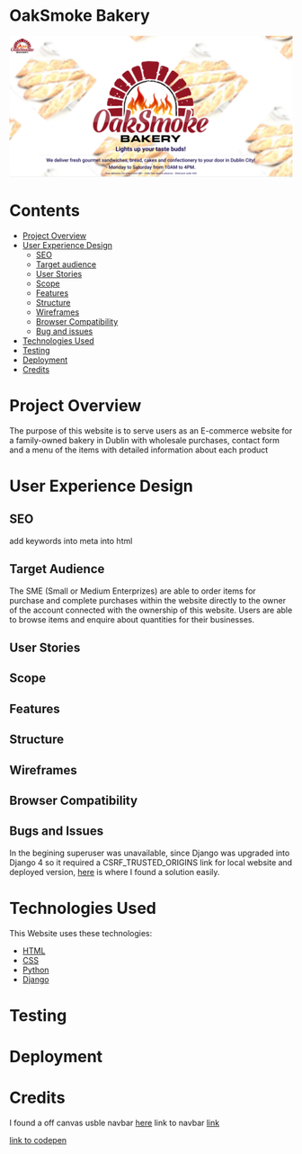 # OakSmoke Bakery

![Home Page OakSmoke Bakery](media/home.png?raw=true)


# Contents

* [Project Overview](#project-overview)
* [User Experience Design](#user-experience-design)
   * [SEO](#seo)
   * [Target audience](#target-audience)
   * [User Stories](#user-stories)
   * [Scope](#scope)
   * [Features](#features)
   * [Structure](#structure)
   * [Wireframes](#wireframes)
   * [Browser Compatibility](#browser-compatibility)
   * [Bug and issues](#bugs-and-issues)
* [Technologies Used](#technologies-used)
* [Testing](#testing)
* [Deployment](#deployment)
* [Credits](#credits)
# Project Overview

The purpose of this website is to serve users as an E-commerce website for a family-owned bakery in Dublin with wholesale purchases, contact form and a menu of the items with detailed information about each product

# User Experience Design
## SEO 

add keywords into meta into html

## Target Audience

The SME (Small or Medium Enterprizes) are able to order items for purchase and complete purchases within the website directly to the owner of the account connected with the ownership of this website. Users are able to browse items and enquire about quantities for their businesses.


## User Stories

## Scope
## Features
## Structure

## Wireframes
## Browser Compatibility

## Bugs and Issues

In the begining superuser was unavailable, since Django was upgraded into Django 4 so it required a CSRF_TRUSTED_ORIGINS link for local website and deployed version, [here](https://8000-totalnomart-bakeryremus-y3c2hru6ikt.ws-eu82.gitpod.io) is where I found a solution easily.


# Technologies Used

This Website uses these technologies:

- [HTML](https://html.com/html5/)
- [CSS](https://www.css3.com/)
- [Python]()
- [Django]()

# Testing

# Deployment

# Credits
I found a off canvas usble navbar [here](https://www.w3schools.com/howto/howto_js_off-canvas.asp)
link to navbar [link](https://www.mockplus.com/blog/post/bootstrap-navbar-template)

[link to codepen](https://codepen.io/albizan/pen/mMWdWZ)